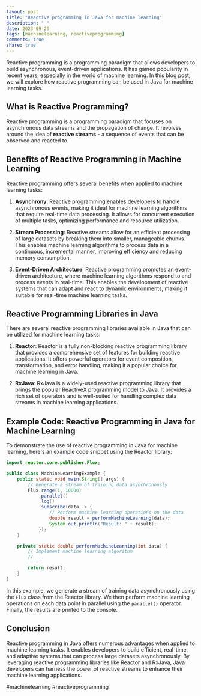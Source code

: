 ```yaml
---
layout: post
title: "Reactive programming in Java for machine learning"
description: " "
date: 2023-09-29
tags: [machinelearning, reactiveprogramming]
comments: true
share: true
---
```


Reactive programming is a programming paradigm that allows developers to build asynchronous, event-driven applications. It has gained popularity in recent years, especially in the world of machine learning. In this blog post, we will explore how reactive programming can be used in Java for machine learning tasks.

## What is Reactive Programming?

Reactive programming is a programming paradigm that focuses on asynchronous data streams and the propagation of change. It revolves around the idea of **reactive streams** - a sequence of events that can be observed and reacted to.

## Benefits of Reactive Programming in Machine Learning

Reactive programming offers several benefits when applied to machine learning tasks:

1. **Asynchrony**: Reactive programming enables developers to handle asynchronous events, making it ideal for machine learning algorithms that require real-time data processing. It allows for concurrent execution of multiple tasks, optimizing performance and resource utilization.

2. **Stream Processing**: Reactive streams allow for an efficient processing of large datasets by breaking them into smaller, manageable chunks. This enables machine learning algorithms to process data in a continuous, incremental manner, improving efficiency and reducing memory consumption.

3. **Event-Driven Architecture**: Reactive programming promotes an event-driven architecture, where machine learning algorithms respond to and process events in real-time. This enables the development of reactive systems that can adapt and react to dynamic environments, making it suitable for real-time machine learning tasks.

## Reactive Programming Libraries in Java

There are several reactive programming libraries available in Java that can be utilized for machine learning tasks:

1. **Reactor**: Reactor is a fully non-blocking reactive programming library that provides a comprehensive set of features for building reactive applications. It offers powerful operators for event composition, transformation, and error handling, making it a popular choice for machine learning in Java.

2. **RxJava**: RxJava is a widely-used reactive programming library that brings the popular ReactiveX programming model to Java. It provides a rich set of operators and is well-suited for handling complex data streams in machine learning applications.

## Example Code: Reactive Programming in Java for Machine Learning

To demonstrate the use of reactive programming in Java for machine learning, here's an example code snippet using the Reactor library:

```java
import reactor.core.publisher.Flux;

public class MachineLearningExample {
    public static void main(String[] args) {
        // Generate a stream of training data asynchronously
        Flux.range(1, 10000)
            .parallel()
            .log()
            .subscribe(data -> {
                // Perform machine learning operations on the data
                double result = performMachineLearning(data);
                System.out.println("Result: " + result);
            });
    }

    private static double performMachineLearning(int data) {
        // Implement machine learning algorithm
        // ...

        return result;
    }
}
```

In this example, we generate a stream of training data asynchronously using the `Flux` class from the Reactor library. We then perform machine learning operations on each data point in parallel using the `parallel()` operator. Finally, the results are printed to the console.

## Conclusion

Reactive programming in Java offers numerous advantages when applied to machine learning tasks. It enables developers to build efficient, real-time, and adaptive systems that can process large datasets asynchronously. By leveraging reactive programming libraries like Reactor and RxJava, Java developers can harness the power of reactive streams to enhance their machine learning applications.

#machinelearning #reactiveprogramming